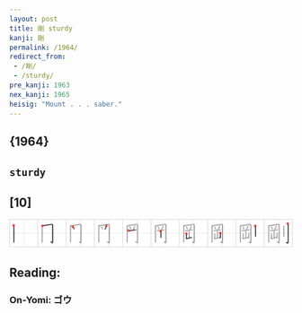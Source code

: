 ```yaml
---
layout: post
title: 剛 sturdy
kanji: 剛
permalink: /1964/
redirect_from:
 - /剛/
 - /sturdy/
pre_kanji: 1963
nex_kanji: 1965
heisig: "Mount . . . saber."
---
```


## {1964}

## `sturdy`

## [10]

<div class="stroke"><img src="../images/E5899B.png" /></div>

## Reading:

### On-Yomi: ゴウ
